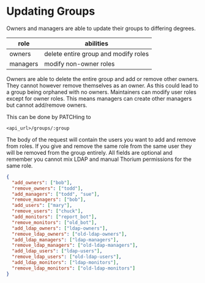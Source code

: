 # Updating Groups

Owners and managers are able to update their groups to differing degrees.

| role | abilities |
| --- | ---------- |
| owners | delete entire group and modify roles |
| managers | modify non-owner roles |

Owners are able to delete the entire group and add or remove other owners.
They cannot however remove themselves as an owner. As this could lead to a group
being orphaned with no owners. Maintainers can modify user roles except for owner
roles. This means managers can create other managers but cannot add/remove owners.

This can be done by PATCHing to
```
<api_url>/groups/:group
```
The body of the request will contain the users you want to add and remove from roles.
If you give and remove the same role from the same user they will be removed from the
group entirely. All fields are optional and remember you cannot mix LDAP and manual
Thorium permissions for the same role.

```json
{
  "add_owners": ["bob"],
  "remove_owners": ["todd"],
  "add_managers": ["todd", "sue"],
  "remove_managers": ["bob"],
  "add_users": ["mary"],
  "remove_users": ["chuck"],
  "add_monitors": ["report_bot"],
  "remove_monitors": ["old_bot"],
  "add_ldap_owners": ["ldap-owners"],
  "remove_ldap_owners": ["old-ldap-owners"],
  "add_ldap_managers": ["ldap-managers"],
  "remove_ldap_managers": ["old-ldap-managers"],
  "add_ldap_users": ["ldap-users"],
  "remove_ldap_users": ["old-ldap-users"],
  "add_ldap_monitors": ["ldap-monitors"],
  "remove_ldap_monitors": ["old-ldap-monitors"]
}
```
